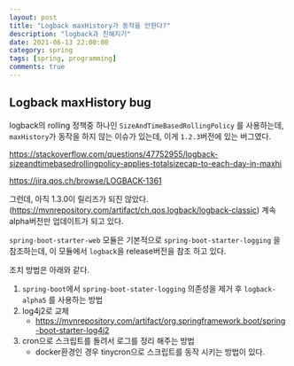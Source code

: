 ```yaml
---
layout: post
title: "Logback maxHistory가 동작을 안한다?"
description: "logback과 친해지기"
date: 2021-06-13 22:00:00
category: spring
tags: [spring, programming]
comments: true
---
```


## Logback maxHistory bug

logback의 rolling 정책중 하나인 `SizeAndTimeBasedRollingPolicy` 를 사용하는데, `maxHistory`가 동작을 하지 않는 이슈가 있는데, 이게 `1.2.3`버전에 있는 버그였다. 

https://stackoverflow.com/questions/47752955/logback-sizeandtimebasedrollingpolicy-applies-totalsizecap-to-each-day-in-maxhi

https://jira.qos.ch/browse/LOGBACK-1361 

그런데, 아직 1.3.0이 릴리즈가 되진 않았다. (https://mvnrepository.com/artifact/ch.qos.logback/logback-classic) 계속 alpha버전만 업데이트가 되고 있다. 

`spring-boot-starter-web` 모듈은 기본적으로 `spring-boot-starter-logging` 을 참조하는데, 이 모듈에서 `logback`을 release버전을 참조 하고 있다. 

조치 방법은 아래와 같다. 

1. `spring-boot`에서 `spring-boot-stater-logging` 의존성을 제거 후 `logback-alpha5` 를 사용하는 방법
2. log4j2로 교체 
   * https://mvnrepository.com/artifact/org.springframework.boot/spring-boot-starter-log4j2
3. cron으로 스크립트를 돌려서 로그를 정리 해주는 방법 
   * docker환경인 경우 tinycron으로 스크립트를 동작 시키는 방법이 있다. 

